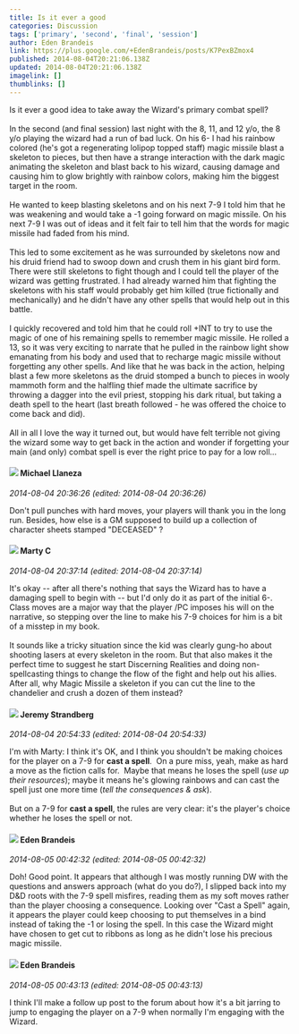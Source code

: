 ```yaml
---
title: Is it ever a good
categories: Discussion
tags: ['primary', 'second', 'final', 'session']
author: Eden Brandeis
link: https://plus.google.com/+EdenBrandeis/posts/K7PexBZmox4
published: 2014-08-04T20:21:06.138Z
updated: 2014-08-04T20:21:06.138Z
imagelink: []
thumblinks: []
---
```


Is it ever a good idea to take away the Wizard&#39;s primary combat spell?<br /><br />In the second (and final session) last night with the 8, 11, and 12 y/o, the 8 y/o playing the wizard had a run of bad luck. On his 6- I had his rainbow colored (he&#39;s got a regenerating lolipop topped staff) magic missile blast a skeleton to pieces, but then have a strange interaction with the dark magic animating the skeleton and blast back to his wizard, causing damage and causing him to glow brightly with rainbow colors, making him the biggest target in the room.<br /><br />He wanted to keep blasting skeletons and on his next 7-9 I told him that he was weakening and would take a -1 going forward on magic missile. On his next 7-9 I was out of ideas and it felt fair to tell him that the words for magic missile had faded from his mind.<br /><br />This led to some excitement as he was surrounded by skeletons now and his druid friend had to swoop down and crush them in his giant bird form. There were still skeletons to fight though and I could tell the player of the wizard was getting frustrated. I had already warned him that fighting the skeletons with his staff would probably get him killed (true fictionally and mechanically) and he didn&#39;t have any other spells that would help out in this battle.<br /><br />I quickly recovered and told him that he could roll +INT to try to use the magic of one of his remaining spells to remember magic missile. He rolled a 13, so it was very exciting to narrate that he pulled in the rainbow light show emanating from his body and used that to recharge magic missile without forgetting any other spells. And like that he was back in the action, helping blast a few more skeletons as the druid stomped a bunch to pieces in wooly mammoth form and the halfling thief made the ultimate sacrifice by throwing a dagger into the evil priest, stopping his dark ritual, but taking a death spell to the heart (last breath followed - he was offered the choice to come back and did).<br /><br />All in all I love the way it turned out, but would have felt terrible not giving the wizard some way to get back in the action and wonder if forgetting your main (and only) combat spell is ever the right price to pay for a low roll...
<div id='comment z13cz1oacnyvcdcvg23wy3hzblvxsf4jc04'>
  <h4><img src='{{site.baseurl}}//images/avatars/118285647887876243328_photo.jpg'> Michael Llaneza</h4>
      <p><cite>2014-08-04 20:36:26 (edited: 2014-08-04 20:36:26)</cite></p>
        <p>Don&#39;t pull punches with hard moves, your players will thank you in the long run. Besides, how else is a GM supposed to build up a collection of character sheets stamped &quot;DECEASED&quot; ?</p>
</div>
        

<div id='comment z13cz1oacnyvcdcvg23wy3hzblvxsf4jc04'>
  <h4><img src='{{site.baseurl}}//images/avatars/104608261225394844741_photo.jpg'> Marty C</h4>
      <p><cite>2014-08-04 20:37:14 (edited: 2014-08-04 20:37:14)</cite></p>
        <p>It&#39;s okay -- after all there&#39;s nothing that says the Wizard has to have a damaging spell to begin with -- but I&#39;d only do it as part of the initial 6-. Class moves are a major way that the player /PC imposes his will on the narrative, so stepping over the line to make his 7-9 choices for him is a bit of a misstep in my book.<br /><br />It sounds like a tricky situation since the kid was clearly gung-ho about shooting lasers at every skeleton in the room. But that also makes it the perfect time to suggest he start Discerning Realities and doing non-spellcasting things to change the flow of the fight and help out his allies. After all, why Magic Missile a skeleton if you can cut the line to the chandelier and crush a dozen of them instead?</p>
</div>
        

<div id='comment z13cz1oacnyvcdcvg23wy3hzblvxsf4jc04'>
  <h4><img src='{{site.baseurl}}//images/avatars/102595580176380683252_photo.jpg'> Jeremy Strandberg</h4>
      <p><cite>2014-08-04 20:54:33 (edited: 2014-08-04 20:54:33)</cite></p>
        <p>I&#39;m with Marty: I think it&#39;s OK, and I think you shouldn&#39;t be making choices for the player on a 7-9 for <b>cast a spell</b>.  On a pure miss, yeah, make as hard a move as the fiction calls for.  Maybe that means he loses the spell (<i>use up their resources</i>); maybe it means he&#39;s glowing rainbows and can cast the spell just one more time (<i>tell the consequences &amp; ask</i>). <br /><br />But on a 7-9 for <b>cast a spell</b>, the rules are very clear: it&#39;s the player&#39;s choice whether he loses the spell or not. </p>
</div>
        

<div id='comment z13cz1oacnyvcdcvg23wy3hzblvxsf4jc04'>
  <h4><img src='{{site.baseurl}}//images/avatars/105506985637359571838_photo.jpg'> Eden Brandeis</h4>
      <p><cite>2014-08-05 00:42:32 (edited: 2014-08-05 00:42:32)</cite></p>
        <p>Doh! Good point. It appears that although I was mostly running DW with the questions and answers approach (what do you do?), I slipped back into my D&amp;D roots with the 7-9 spell misfires, reading them as my soft moves rather than the player choosing a consequence. Looking over &quot;Cast a Spell&quot; again, it appears the player could keep choosing to put themselves in a bind instead of taking the -1 or losing the spell. In this case the Wizard might have chosen to get cut to ribbons as long as he didn&#39;t lose his precious magic missile.</p>
</div>
        

<div id='comment z13cz1oacnyvcdcvg23wy3hzblvxsf4jc04'>
  <h4><img src='{{site.baseurl}}//images/avatars/105506985637359571838_photo.jpg'> Eden Brandeis</h4>
      <p><cite>2014-08-05 00:43:13 (edited: 2014-08-05 00:43:13)</cite></p>
        <p>I think I&#39;ll make a follow up post to the forum about how it&#39;s a bit jarring to jump to engaging the player on a 7-9 when normally I&#39;m engaging with the Wizard.</p>
</div>
        